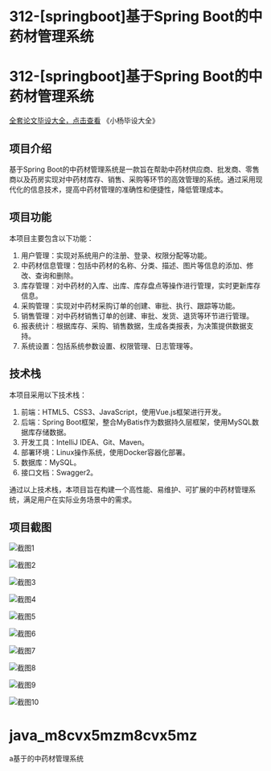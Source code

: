 # 312-[springboot]基于Spring Boot的中药材管理系统

# 312-[springboot]基于Spring Boot的中药材管理系统

[全套论文毕设大全，点击查看](https://www.yuque.com/yuqueyonghux32e1j/kxdc9g?#) 《小杨毕设大全》

## 项目介绍

基于Spring Boot的中药材管理系统是一款旨在帮助中药材供应商、批发商、零售商以及药房实现对中药材库存、销售、采购等环节的高效管理的系统。通过采用现代化的信息技术，提高中药材管理的准确性和便捷性，降低管理成本。

## 项目功能

本项目主要包含以下功能：

1. 用户管理：实现对系统用户的注册、登录、权限分配等功能。
2. 中药材信息管理：包括中药材的名称、分类、描述、图片等信息的添加、修改、查询和删除。
3. 库存管理：对中药材的入库、出库、库存盘点等操作进行管理，实时更新库存信息。
4. 采购管理：实现对中药材采购订单的创建、审批、执行、跟踪等功能。
5. 销售管理：对中药材销售订单的创建、审批、发货、退货等环节进行管理。
6. 报表统计：根据库存、采购、销售数据，生成各类报表，为决策提供数据支持。
7. 系统设置：包括系统参数设置、权限管理、日志管理等。

## 技术栈

本项目采用以下技术栈：

1. 前端：HTML5、CSS3、JavaScript，使用Vue.js框架进行开发。
2. 后端：Spring Boot框架，整合MyBatis作为数据持久层框架，使用MySQL数据库存储数据。
3. 开发工具：IntelliJ IDEA、Git、Maven。
4. 部署环境：Linux操作系统，使用Docker容器化部署。
5. 数据库：MySQL。
6. 接口文档：Swagger2。

通过以上技术栈，本项目旨在构建一个高性能、易维护、可扩展的中药材管理系统，满足用户在实际业务场景中的需求。

## 项目截图

![截图1](https://kevinyang.oss-cn-shenzhen.aliyuncs.com/ItprojectImage%2F312-%5Bspringboot%5D%E5%9F%BA%E4%BA%8ESpring%20Boot%E7%9A%84%E4%B8%AD%E8%8D%AF%E6%9D%90%E7%AE%A1%E7%90%86%E7%B3%BB%E7%BB%9F%2Fimg_1.jpg)

![截图2](https://kevinyang.oss-cn-shenzhen.aliyuncs.com/ItprojectImage%2F312-%5Bspringboot%5D%E5%9F%BA%E4%BA%8ESpring%20Boot%E7%9A%84%E4%B8%AD%E8%8D%AF%E6%9D%90%E7%AE%A1%E7%90%86%E7%B3%BB%E7%BB%9F%2Fimg_2.jpg)

![截图3](https://kevinyang.oss-cn-shenzhen.aliyuncs.com/ItprojectImage%2F312-%5Bspringboot%5D%E5%9F%BA%E4%BA%8ESpring%20Boot%E7%9A%84%E4%B8%AD%E8%8D%AF%E6%9D%90%E7%AE%A1%E7%90%86%E7%B3%BB%E7%BB%9F%2Fimg_3.jpg)

![截图4](https://kevinyang.oss-cn-shenzhen.aliyuncs.com/ItprojectImage%2F312-%5Bspringboot%5D%E5%9F%BA%E4%BA%8ESpring%20Boot%E7%9A%84%E4%B8%AD%E8%8D%AF%E6%9D%90%E7%AE%A1%E7%90%86%E7%B3%BB%E7%BB%9F%2Fimg_4.jpg)

![截图5](https://kevinyang.oss-cn-shenzhen.aliyuncs.com/ItprojectImage%2F312-%5Bspringboot%5D%E5%9F%BA%E4%BA%8ESpring%20Boot%E7%9A%84%E4%B8%AD%E8%8D%AF%E6%9D%90%E7%AE%A1%E7%90%86%E7%B3%BB%E7%BB%9F%2Fimg_5.jpg)

![截图6](https://kevinyang.oss-cn-shenzhen.aliyuncs.com/ItprojectImage%2F312-%5Bspringboot%5D%E5%9F%BA%E4%BA%8ESpring%20Boot%E7%9A%84%E4%B8%AD%E8%8D%AF%E6%9D%90%E7%AE%A1%E7%90%86%E7%B3%BB%E7%BB%9F%2Fimg_6.jpg)

![截图7](https://kevinyang.oss-cn-shenzhen.aliyuncs.com/ItprojectImage%2F312-%5Bspringboot%5D%E5%9F%BA%E4%BA%8ESpring%20Boot%E7%9A%84%E4%B8%AD%E8%8D%AF%E6%9D%90%E7%AE%A1%E7%90%86%E7%B3%BB%E7%BB%9F%2Fimg_7.jpg)

![截图8](https://kevinyang.oss-cn-shenzhen.aliyuncs.com/ItprojectImage%2F312-%5Bspringboot%5D%E5%9F%BA%E4%BA%8ESpring%20Boot%E7%9A%84%E4%B8%AD%E8%8D%AF%E6%9D%90%E7%AE%A1%E7%90%86%E7%B3%BB%E7%BB%9F%2Fimg_8.jpg)

![截图9](https://kevinyang.oss-cn-shenzhen.aliyuncs.com/ItprojectImage%2F312-%5Bspringboot%5D%E5%9F%BA%E4%BA%8ESpring%20Boot%E7%9A%84%E4%B8%AD%E8%8D%AF%E6%9D%90%E7%AE%A1%E7%90%86%E7%B3%BB%E7%BB%9F%2Fimg_9.jpg)

![截图10](https://kevinyang.oss-cn-shenzhen.aliyuncs.com/ItprojectImage%2F312-%5Bspringboot%5D%E5%9F%BA%E4%BA%8ESpring%20Boot%E7%9A%84%E4%B8%AD%E8%8D%AF%E6%9D%90%E7%AE%A1%E7%90%86%E7%B3%BB%E7%BB%9F%2Fimg_10.jpg)

# java_m8cvx5mzm8cvx5mz
a基于的中药材管理系统
